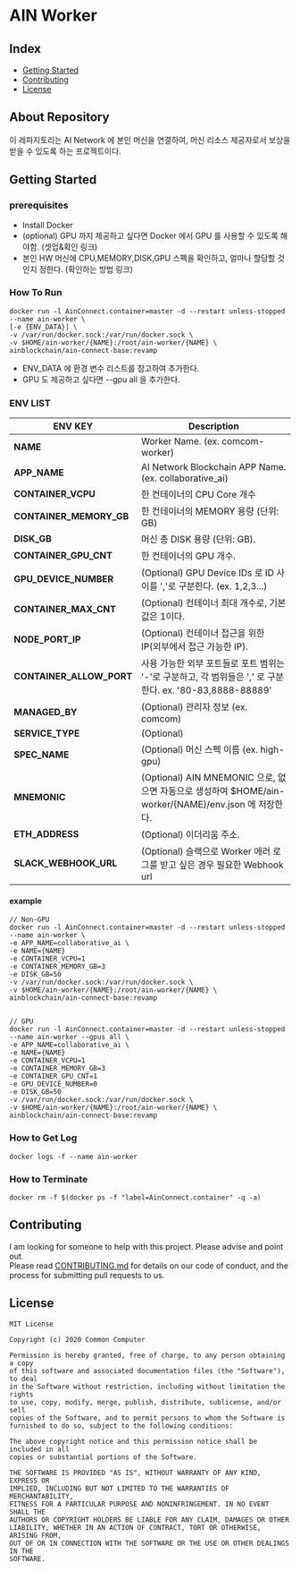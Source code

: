 # AIN Worker

## Index

- [Getting Started](#getting-started)
- [Contributing](#contributing)
- [License](#license)

## About Repository

이 레파지토리는 AI Network 에 본인 머신을 연결하여, 머신 리소스 제공자로서 보상을 받을 수 있도록 하는 프로젝트이다.

## Getting Started

### prerequisites

- Install Docker
- (optional) GPU 까지 제공하고 싶다면 Docker 에서 GPU 를 사용할 수 있도록 해야함. (셋업&확인 링크)
- 본인 HW 머신에 CPU,MEMORY,DISK,GPU 스펙을 확인하고, 얼마나 할당할 것인지 정한다. (확인하는 방법 링크)

### How To Run

```
docker run -l AinConnect.container=master -d --restart unless-stopped --name ain-worker \
[-e {ENV_DATA}] \
-v /var/run/docker.sock:/var/run/docker.sock \
-v $HOME/ain-worker/{NAME}:/root/ain-worker/{NAME} \
ainblockchain/ain-connect-base:revamp
```

- ENV_DATA 에 환경 변수 리스트를 참고하여 추가한다.
- GPU 도 제공하고 싶다면 --gpu all 을 추가한다.

### ENV LIST

| ENV KEY                  | Description                                                                                               |
| ------------------------ | --------------------------------------------------------------------------------------------------------- |
| **NAME**                 | Worker Name. (ex. comcom-worker)                                                                          |
| **APP_NAME**             | AI Network Blockchain APP Name. (ex. collaborative_ai)                                                    |
| **CONTAINER_VCPU**       | 한 컨테이너의 CPU Core 개수                                                                               |
| **CONTAINER_MEMORY_GB**  | 한 컨테이너의 MEMORY 용량 (단위: GB)                                                                      |
| **DISK_GB**              | 머신 총 DISK 용량 (단위: GB).                                                                             |
| **CONTAINER_GPU_CNT**    | 한 컨테이너의 GPU 개수.                                                                                   |
| **GPU_DEVICE_NUMBER**    | (Optional) GPU Device IDs 로 ID 사이를 ','로 구분한다. (ex. 1,2,3...)                                     |
| **CONTAINER_MAX_CNT**    | (Optional) 컨테이너 최대 개수로, 기본값은 1이다.                                                          |
| **NODE_PORT_IP**         | (Optional) 컨테이너 접근을 위한 IP(외부에서 접근 가능한 IP).                                              |
| **CONTAINER_ALLOW_PORT** | 사용 가능한 외부 포트들로 포트 범위는 '-'로 구분하고, 각 범위들은 ',' 로 구분한다. ex. '80-83,8888-88889' |
| **MANAGED_BY**           | (Optional) 관리자 정보 (ex. comcom)                                                                       |
| **SERVICE_TYPE**         | (Optional)                                                                                                |
| **SPEC_NAME**            | (Optional) 머신 스펙 이름 (ex. high-gpu)                                                                  |
| **MNEMONIC**             | (Optional) AIN MNEMONIC 으로, 없으면 자동으로 생성하여 $HOME/ain-worker/{NAME}/env.json 에 저장한다.      |
| **ETH_ADDRESS**          | (Optional) 이더리움 주소.                                                                                 |
| **SLACK_WEBHOOK_URL**    | (Optional) 슬랙으로 Worker 에러 로그를 받고 싶은 경우 필요한 Webhook url                                  |

#### example
```
// Non-GPU
docker run -l AinConnect.container=master -d --restart unless-stopped --name ain-worker \
-e APP_NAME=collaborative_ai \
-e NAME={NAME}
-e CONTAINER_VCPU=1
-e CONTAINER_MEMORY_GB=3
-e DISK_GB=50
-v /var/run/docker.sock:/var/run/docker.sock \
-v $HOME/ain-worker/{NAME}:/root/ain-worker/{NAME} \
ainblockchain/ain-connect-base:revamp


// GPU
docker run -l AinConnect.container=master -d --restart unless-stopped --name ain-worker --gpus all \
-e APP_NAME=collaborative_ai \
-e NAME={NAME}
-e CONTAINER_VCPU=1
-e CONTAINER_MEMORY_GB=3
-e CONTAINER_GPU_CNT=1
-e GPU_DEVICE_NUMBER=0
-e DISK_GB=50
-v /var/run/docker.sock:/var/run/docker.sock \
-v $HOME/ain-worker/{NAME}:/root/ain-worker/{NAME} \
ainblockchain/ain-connect-base:revamp
```

### How to Get Log

```
docker logs -f --name ain-worker
```

### How to Terminate

```
docker rm -f $(docker ps -f "label=AinConnect.container" -q -a)
```

## Contributing

I am looking for someone to help with this project. Please advise and point out.  
Please read [CONTRIBUTING.md](CONTRIBUTING.md) for details on our code
of conduct, and the process for submitting pull requests to us.

## License

```
MIT License

Copyright (c) 2020 Common Computer

Permission is hereby granted, free of charge, to any person obtaining a copy
of this software and associated documentation files (the "Software"), to deal
in the Software without restriction, including without limitation the rights
to use, copy, modify, merge, publish, distribute, sublicense, and/or sell
copies of the Software, and to permit persons to whom the Software is
furnished to do so, subject to the following conditions:

The above copyright notice and this permission notice shall be included in all
copies or substantial portions of the Software.

THE SOFTWARE IS PROVIDED "AS IS", WITHOUT WARRANTY OF ANY KIND, EXPRESS OR
IMPLIED, INCLUDING BUT NOT LIMITED TO THE WARRANTIES OF MERCHANTABILITY,
FITNESS FOR A PARTICULAR PURPOSE AND NONINFRINGEMENT. IN NO EVENT SHALL THE
AUTHORS OR COPYRIGHT HOLDERS BE LIABLE FOR ANY CLAIM, DAMAGES OR OTHER
LIABILITY, WHETHER IN AN ACTION OF CONTRACT, TORT OR OTHERWISE, ARISING FROM,
OUT OF OR IN CONNECTION WITH THE SOFTWARE OR THE USE OR OTHER DEALINGS IN THE
SOFTWARE.
```
